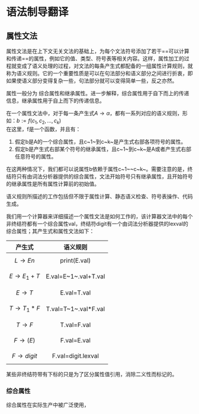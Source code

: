 # 语法制导翻译



## 属性文法

属性文法是在上下文无关文法的基础上，为每个文法符号添加了若干==可以计算和传递==的属性，例如它的值、类型、符号表等相关内容。这样，属性加工的过程就变成了语义处理的过程，对文法的每条产生式都配备的一组属性计算规则，就称为语义规则。它的一个重要性质是可以在句法部分和语义部分之间进行折衷，即如果使语义部分变得复杂一些，句法部分就可以变得简单一些，反之亦然。

属性一般分为 综合属性和继承属性。进一步解释，综合属性用于自下而上的传递信息，继承属性用于自上而下的传递信息。

在一个属性文法中，对于每一条产生式$A \to \alpha$，都有一系列对应的语义规则，形如：$b:=f(c_1,c_2,...,c_k)$  
在这里，f是一个函数，并且有：

1. 假定b是A的一个综合属性，且c~1~到c~k~是产生式右部各项符号的属性。  
2. 假定b是产生式右部某个符号的继承属性，且c~1~到c~k~是A或者产生式右部任意符号的属性。  

在这两种情况下，我们都可以说属性b依赖于属性c~1~~c~k~。需要注意的是，终结符只有由词法分析器提供的综合属性，文法开始符号只有继承属性，且开始符号的继承属性是所有属性计算前的初始值。

语义规则所描述的工作包括但不限于属性计算、静态语义检查、符号表操作、代码生成。

我们用一个计算器来详细描述一个属性文法是如何工作的，该计算器文法中的每个非终结符都有一个综合属性val，终结符digit有一个由词法分析器提供的lexval的综合属性；其产生式和属性文法如下：

|    产生式    |   语义规则   |
| :----------: | :----------: |
| $$L \to En$$ | print(E.val) |
| $$E \to E_1+T$$ | E.val=E~1~.val+T.val |
| $$E \to T$$ | E.val=T.val |
| $$T \to T_1*F$$ | T.val=T~1~.val*F.val |
| $$T \to F$$ | T.val=F.val |
| $$F \to (E)$$ | F.val=E.val |
| $$F \to digit$$ | F.val=digit.lexval |

某些非终结符带有下标的只是为了区分属性值引用，消除二义性而标记的。

### 综合属性

综合属性在实际生产中被广泛使用，
